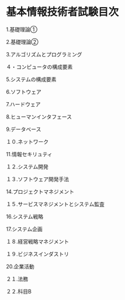 # 基本情報技術者試験目次
1.基礎理論①

2.基礎理論②

3.アルゴリズムとプログラミング

４・コンピュータの構成要素

5.システムの構成要素

6.ソフトウェア

7.ハードウェア

8.ヒューマンインタフェース

9.データベース

１０.ネットワーク

11.情報セキリュティ

１２.システム開発

１３.ソフトウェア開発手法

14.プロジェクトマネジメント

１５.サービスマネジメントとシステム監査

16.システム戦略

17.システム企画

１８.経営戦略マネジメント

１９.ビジネスインダストリ

20.企業活動

２１.法務

２２.科目B






